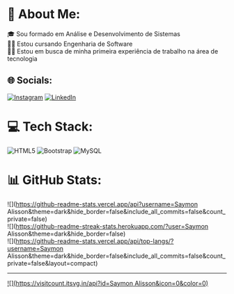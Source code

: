 # 💫 About Me:
🎓 Sou formado em Análise e Desenvolvimento de Sistemas<br>👨‍🎓 Estou cursando Engenharia de Software <br>👨‍💻 Estou em busca de minha primeira experiência de trabalho na área de tecnologia


## 🌐 Socials:
[![Instagram](https://img.shields.io/badge/Instagram-%23E4405F.svg?logo=Instagram&logoColor=white)](https://instagram.com/saymon_alisson) [![LinkedIn](https://img.shields.io/badge/LinkedIn-%230077B5.svg?logo=linkedin&logoColor=white)](https://linkedin.com/in/www.linkedin.com/in/saymon-alisson) 

# 💻 Tech Stack:
![HTML5](https://img.shields.io/badge/html5-%23E34F26.svg?style=for-the-badge&logo=html5&logoColor=white)  ![Bootstrap](https://img.shields.io/badge/bootstrap-%238511FA.svg?style=for-the-badge&logo=bootstrap&logoColor=white) ![MySQL](https://img.shields.io/badge/mysql-%2300000f.svg?style=for-the-badge&logo=mysql&logoColor=white)
# 📊 GitHub Stats:
![](https://github-readme-stats.vercel.app/api?username=Saymon Alisson&theme=dark&hide_border=false&include_all_commits=false&count_private=false)<br/>
![](https://github-readme-streak-stats.herokuapp.com/?user=Saymon Alisson&theme=dark&hide_border=false)<br/>
![](https://github-readme-stats.vercel.app/api/top-langs/?username=Saymon Alisson&theme=dark&hide_border=false&include_all_commits=false&count_private=false&layout=compact)

---
[![](https://visitcount.itsvg.in/api?id=Saymon Alisson&icon=0&color=0)](https://visitcount.itsvg.in)

<!-- Proudly created with GPRM ( https://gprm.itsvg.in ) -->
